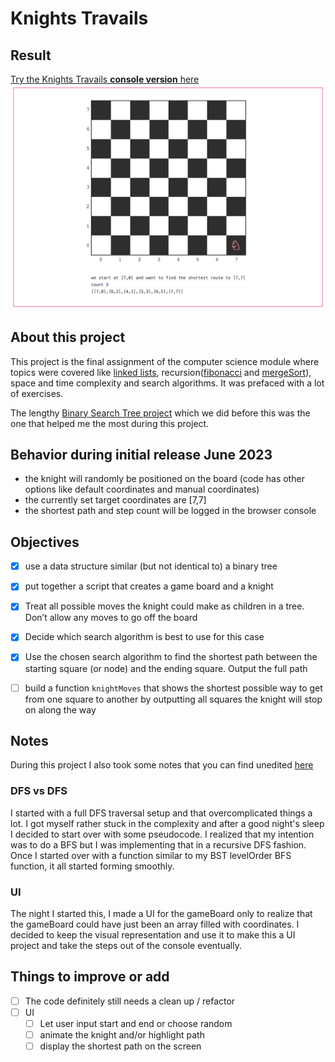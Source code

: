 # Knights Travails

## Result

[Try the Knights Travails **console version** here](https://manonlef.github.io/knights-travails/)
![Preview of my Procrasti-Not app](./resources-and-notes/knights-travails-preview.jpg)

## About this project

This project is the final assignment of the computer science module where topics were covered like [linked lists](https://github.com/ManonLef/linked-list), recursion([fibonacci](https://github.com/ManonLef/TOPpractice/blob/main/JS%20course/CS/Recursion/fibonacci/fibonacci.js) and [mergeSort](https://github.com/ManonLef/TOPpractice/blob/main/JS%20course/CS/Recursion/mergeSort/merge-sort.js)), space and time complexity and search algorithms.
It was prefaced with a lot of exercises.

The lengthy [Binary Search Tree project](https://github.com/ManonLef/bst/tree/main) which we did before this was the one that helped me the most during this project.

## Behavior during initial release June 2023

- the knight will randomly be positioned on the board (code has other options like default coordinates and manual coordinates)
- the currently set target coordinates are [7,7]
- the shortest path and step count will be logged in the browser console

## Objectives

- [x] use a data structure similar (but not identical to) a binary tree
- [x] put together a script that creates a game board and a knight
- [x] Treat all possible moves the knight could make as children in a tree. Don’t allow any moves to go off the board
- [x] Decide which search algorithm is best to use for this case
- [x] Use the chosen search algorithm to find the shortest path between the starting square (or node) and the ending square. Output the full path
- [ ] build a function `knightMoves` that shows the shortest possible way to get from one square to another by outputting all squares the knight will stop on along the way 


## Notes

During this project I also took some notes that you can find unedited [here](./resources-and-notes/notes.md)

### DFS vs DFS
I started with a full DFS traversal setup and that overcomplicated things a lot. I got myself rather stuck in the complexity and after a good night's sleep I decided to start over with some pseudocode. I realized that my intention was to do a BFS but I was implementing that in a recursive DFS fashion. 
Once I started over with a function similar to my BST levelOrder BFS function, it all started forming smoothly.

### UI
The night I started this, I made a UI for the gameBoard only to realize that the gameBoard could have just been an array filled with coordinates.
I decided to keep the visual representation and use it to make this a UI project and take the steps out of the console eventually.

## Things to improve or add
- [ ] The code definitely still needs a clean up / refactor
- [ ] UI
  - [ ] Let user input start and end or choose random
  - [ ] animate the knight and/or highlight path
  - [ ] display the shortest path on the screen